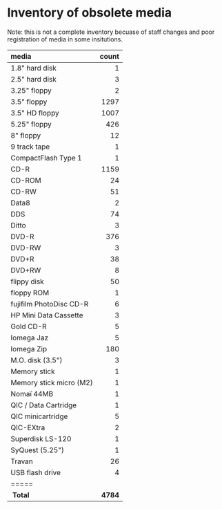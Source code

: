 # Inventory of obsolete media

Note: this is not a complete inventory becuase of staff changes and poor registration of media in some insitutions.

| **media** | **count** |
| :-------- | --------: |
| 1.8" hard disk | 1 |
| 2.5" hard disk | 3 |
| 3.25" floppy | 2 |
| 3.5" floppy | 1297 |
| 3.5" HD floppy | 1007 |
| 5.25" floppy | 426 |
| 8" floppy | 12 |
| 9 track tape | 1 |
| CompactFlash Type 1 | 1 |
| CD-R | 1159 |
| CD-ROM | 24 |
| CD-RW | 51 |
| Data8 | 2 |
| DDS | 74 |
| Ditto | 3 |
| DVD-R | 376 |
| DVD-RW | 3 |
| DVD+R | 38 |
| DVD+RW | 8 |
| flippy disk | 50 |
| floppy ROM | 1 |
| fujifilm PhotoDisc CD-R | 6 |
| HP Mini Data Cassette | 3 |
| Gold CD-R | 5 |
| Iomega Jaz | 5 |
| Iomega Zip | 180 |
| M.O. disk (3.5") | 3 |
| Memory stick | 1 |
| Memory stick micro (M2) | 1 |
| Nomaï 44MB | 1 |
| QIC / Data Cartridge | 1 |
| QIC minicartridge | 5 |
| QIC-EXtra | 2 |
| Superdisk LS-120 | 1 |
| SyQuest (5.25") | 1 |
| Travan | 26 |
| USB flash drive | 4 |
| =====
| **Total** | **4784** |
